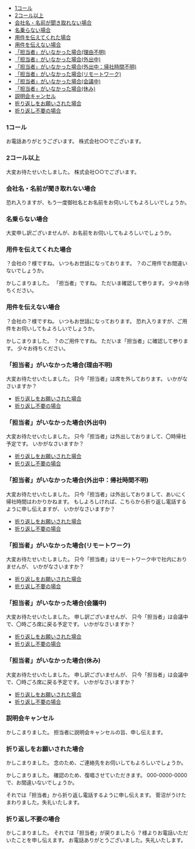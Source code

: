 - [1コール](#1コール)
- [2コール以上](#2コール以上)
- [会社名・名前が聞き取れない場合](#会社名名前が聞き取れない場合)
- [名乗らない場合](#名乗らない場合)
- [用件を伝えてくれた場合](#用件を伝えてくれた場合)
- [用件を伝えない場合](#用件を伝えない場合)
- [「担当者」がいなかった場合(理由不明)](#担当者がいなかった場合理由不明)
- [「担当者」がいなかった場合(外出中)](#担当者がいなかった場合外出中)
- [「担当者」がいなかった場合(外出中：帰社時間不明)](#担当者がいなかった場合外出中帰社時間不明)
- [「担当者」がいなかった場合(リモートワーク)](#担当者がいなかった場合リモートワーク)
- [「担当者」がいなかった場合(会議中)](#担当者がいなかった場合会議中)
- [「担当者」がいなかった場合(休み)](#担当者がいなかった場合休み)
- [説明会キャンセル](#説明会キャンセル)
- [折り返しをお願いされた場合](#折り返しをお願いされた場合)
- [折り返し不要の場合](#折り返し不要の場合)

### 1コール
お電話ありがとうございます。
株式会社○○でございます。

### 2コール以上
大変お待たせいたしました。
株式会社○○でございます。

### 会社名・名前が聞き取れない場合
恐れ入りますが、もう一度御社名とお名前をお伺いしてもよろしいでしょうか。


### 名乗らない場合
大変申し訳ございませんが、お名前をお伺いしてもよろしいでしょうか。

### 用件を伝えてくれた場合
？会社の？様ですね。
いつもお世話になっております。
？のご用件でお間違いないでしょうか。

かしこまりました。
「担当者」ですね。
ただいま確認して参ります。
少々お待ちください。

### 用件を伝えない場合
？会社の？様ですね。
いつもお世話になっております。
恐れ入りますが、ご用件をお伺いしてもよろしいでしょうか。

かしこまりました。
？のご用件ですね。
ただいま「担当者」に確認して参ります。
少々お待ちください。

### 「担当者」がいなかった場合(理由不明)
大変お待たせいたしました。
只今「担当者」は席を外しております。
いかがなさいますか？

- [折り返しをお願いされた場合](#折り返しをお願いされた場合)
- [折り返し不要の場合](#折り返し不要の場合)

### 「担当者」がいなかった場合(外出中)
大変お待たせいたしました。
只今「担当者」は外出しておりまして、〇時帰社予定です。
いかがなさいますか？

- [折り返しをお願いされた場合](#折り返しをお願いされた場合)
- [折り返し不要の場合](#折り返し不要の場合)

### 「担当者」がいなかった場合(外出中：帰社時間不明)
大変お待たせいたしました。
只今「担当者」は外出しておりまして、あいにく帰社時間はわかりかねます。
もしよろしければ、こちらから折り返し電話するように申し伝えますが、
いかがなさいますか？

- [折り返しをお願いされた場合](#折り返しをお願いされた場合)
- [折り返し不要の場合](#折り返し不要の場合)

### 「担当者」がいなかった場合(リモートワーク)
大変お待たせいたしました。
只今「担当者」はリモートワーク中で社内におりませんが、
いかがなさいますか？

- [折り返しをお願いされた場合](#折り返しをお願いされた場合)
- [折り返し不要の場合](#折り返し不要の場合)

### 「担当者」がいなかった場合(会議中)
大変お待たせいたしました。
申し訳ございませんが、
只今「担当者」は会議中で、〇時ごろ席に戻る予定です。
いかがなさいますか？

- [折り返しをお願いされた場合](#折り返しをお願いされた場合)
- [折り返し不要の場合](#折り返し不要の場合)

### 「担当者」がいなかった場合(休み)
大変お待たせいたしました。
申し訳ございませんが、
只今「担当者」は会議中で、〇時ごろ席に戻る予定です。
いかがなさいますか？

- [折り返しをお願いされた場合](#折り返しをお願いされた場合)
- [折り返し不要の場合](#折り返し不要の場合)

### 説明会キャンセル
かしこまりました。
担当者に説明会キャンセルの旨、申し伝えます。

### 折り返しをお願いされた場合
かしこまりました。
念のため、ご連絡先をお伺いしてもよろしいでしょうか。

かしこまりました。
確認のため、復唱させていただきます。
000-0000-0000で、お間違いないでしょうか。

それでは「担当者」から折り返し電話するように申し伝えます。
菅沼がうけたまわりました。失礼いたします。

### 折り返し不要の場合
かしこまりました。
それでは「担当者」が戻りましたら
？様よりお電話いただいたことを申し伝えます。
お電話ありがとうございました。失礼いたします。